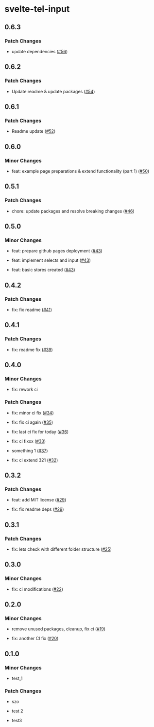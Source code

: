 # svelte-tel-input

## 0.6.3

### Patch Changes

- update dependencies ([#56](https://github.com/gyurielf/svelte-tel-input/pull/56))

## 0.6.2

### Patch Changes

- Update readme & update packages ([#54](https://github.com/gyurielf/svelte-tel-input/pull/54))

## 0.6.1

### Patch Changes

- Readme update ([#52](https://github.com/gyurielf/svelte-tel-input/pull/52))

## 0.6.0

### Minor Changes

- feat: example page preparations & extend functionality (part 1) ([#50](https://github.com/gyurielf/svelte-tel-input/pull/50))

## 0.5.1

### Patch Changes

- chore: update packages and resolve breaking changes ([#46](https://github.com/gyurielf/svelte-tel-input/pull/46))

## 0.5.0

### Minor Changes

- feat: prepare github pages deployment ([#43](https://github.com/gyurielf/svelte-tel-input/pull/43))

* feat: implement selects and input ([#43](https://github.com/gyurielf/svelte-tel-input/pull/43))

- feat: basic stores created ([#43](https://github.com/gyurielf/svelte-tel-input/pull/43))

## 0.4.2

### Patch Changes

- fix: fix readme ([#41](https://github.com/gyurielf/svelte-tel-input/pull/41))

## 0.4.1

### Patch Changes

- fix: readme fix ([#39](https://github.com/gyurielf/svelte-tel-input/pull/39))

## 0.4.0

### Minor Changes

- fix: rework ci

### Patch Changes

- fix: minor ci fix ([#34](https://github.com/gyurielf/svelte-tel-input/pull/34))

* fix: fix ci again ([#35](https://github.com/gyurielf/svelte-tel-input/pull/35))

- fix: last ci fix for today ([#36](https://github.com/gyurielf/svelte-tel-input/pull/36))

* fix: ci fixxx ([#33](https://github.com/gyurielf/svelte-tel-input/pull/33))

- something 1 ([#37](https://github.com/gyurielf/svelte-tel-input/pull/37))

* fix: ci extend 321 ([#32](https://github.com/gyurielf/svelte-tel-input/pull/32))

## 0.3.2

### Patch Changes

- feat: add MIT license ([#29](https://github.com/gyurielf/svelte-tel-input/pull/29))

* fix: fix readme deps ([#29](https://github.com/gyurielf/svelte-tel-input/pull/29))

## 0.3.1

### Patch Changes

- fix: lets check with different folder structure ([#25](https://github.com/gyurielf/svelte-tel-input/pull/25))

## 0.3.0

### Minor Changes

- fix: ci modifications ([#22](https://github.com/gyurielf/svelte-tel-input/pull/22))

## 0.2.0

### Minor Changes

- remove unused packages, cleanup, fix ci ([#19](https://github.com/gyurielf/svelte-tel-input/pull/19))

* fix: another CI fix ([#20](https://github.com/gyurielf/svelte-tel-input/pull/20))

## 0.1.0

### Minor Changes

- test_1

### Patch Changes

- szo

* test 2

- test3
